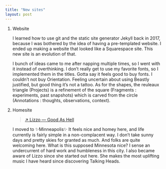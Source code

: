 ```yaml
---
title: "New sites"
layout: post
---
```


1. Website  

    I learned how to use git and the static site generator Jekyll back in 2017, because I was bothered by the idea of having a pre-templated website. I ended up making a website that looked like a Squarespace site. This new site is an evolution of that.

    I bunch of ideas came to me after napping multiple times, so I went with it instead of overthinking. I don’t really get to use my favorite fonts, so I implemented them in the titles. Gotta say it feels good to buy fonts. I couldn’t not buy Orientation. Feeling uncertain about using Beastly justified, but good thing it’s not a tattoo. As for the shapes, the reuleaux triangle (Projects) is a refinement of the square (Fragments : experiments, past snapshots) which is carved from the circle (Annotations : thoughts, observations, context).

2. Homesite  

    > [↗ Lizzo — Good As Hell](https://youtu.be/SmbmeOgWsqE)

    I moved to ✨Minneapolis✨ It feels nice and homey here, and life currently is fairly simple in a non-complacent way. I don’t take sunny days and pretty skies for granted as much. And folks are quite welcoming here. What is this supposed Minnesota nice? I sense an undercurrent of hard work and humbleness in this city. I also became aware of Lizzo since she started out here. She makes the most uplifting music I have heard since discovering Talking Heads.
